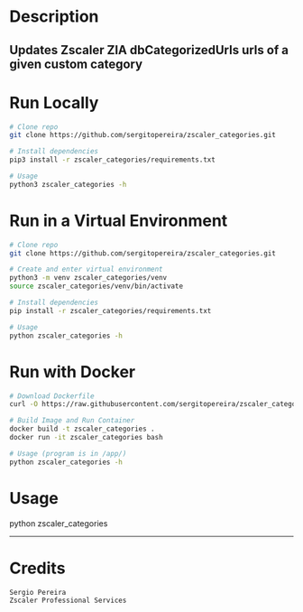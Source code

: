 # Description

Updates Zscaler ZIA dbCategorizedUrls urls of a given custom category
---
# Run Locally
```bash
# Clone repo
git clone https://github.com/sergitopereira/zscaler_categories.git

# Install dependencies
pip3 install -r zscaler_categories/requirements.txt

# Usage
python3 zscaler_categories -h
```

# Run in a Virtual Environment
```bash
# Clone repo
git clone https://github.com/sergitopereira/zscaler_categories.git

# Create and enter virtual environment
python3 -m venv zscaler_categories/venv
source zscaler_categories/venv/bin/activate

# Install dependencies
pip install -r zscaler_categories/requirements.txt

# Usage
python zscaler_categories -h
```
# Run with Docker

```bash
# Download Dockerfile
curl -O https://raw.githubusercontent.com/sergitopereira/zscaler_categories/master/Dockerfile

# Build Image and Run Container
docker build -t zscaler_categories .  
docker run -it zscaler_categories bash

# Usage (program is in /app/)
python zscaler_categories -h
```
# Usage

python zscaler_categories 

---

# Credits
```
Sergio Pereira 
Zscaler Professional Services
```